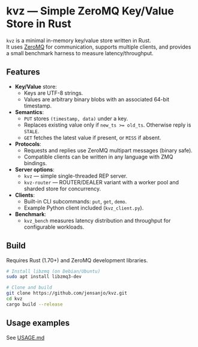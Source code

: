 # kvz — Simple ZeroMQ Key/Value Store in Rust

`kvz` is a minimal in-memory key/value store written in Rust.  
It uses [ZeroMQ](https://zeromq.org/) for communication, supports multiple clients, and provides a small benchmark harness to measure latency/throughput.

## Features

- **Key/Value** store:
  - Keys are UTF-8 strings.
  - Values are arbitrary binary blobs with an associated 64-bit timestamp.
- **Semantics**:
  - `PUT` stores `(timestamp, data)` under a key.
  - Replaces existing value only if `new_ts >= old_ts`. Otherwise reply is `STALE`.
  - `GET` fetches the latest value if present, or `MISS` if absent.
- **Protocols**:
  - Requests and replies use ZeroMQ multipart messages (binary safe).
  - Compatible clients can be written in any language with ZMQ bindings.
- **Server options**:
  - `kvz` — simple single-threaded REP server.
  - `kvz-router` — ROUTER/DEALER variant with a worker pool and sharded store for concurrency.
- **Clients**:
  - Built-in CLI subcommands: `put`, `get`, `demo`.
  - Example Python client included (`kvz_client.py`).
- **Benchmark**:
  - `kvz_bench` measures latency distribution and throughput for configurable workloads.

## Build

Requires Rust (1.70+) and ZeroMQ development libraries.

```bash
# Install libzmq (on Debian/Ubuntu)
sudo apt install libzmq3-dev

# Clone and build
git clone https://github.com/jensanjo/kvz.git
cd kvz
cargo build --release
```
## Usage examples
See [USAGE.md](USAGE.md)
